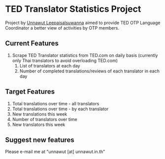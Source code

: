 # TED Translator Statistics Project #

Project by [Unnawut Leepaisalsuwanna](http://www.unnawut.in.th "Unnawut Leepaisalsuwanna") aimed to provide TED OTP Language Coordinator a better view of activities by OTP members.

## Current Features ##

1. Scrape TED Translator statistics from TED.com on daily basis (currently only Thai translators to avoid overloading TED.com)
    1. List of translators at each day
    1. Number of completed translations/reviews of each translator in each day

## Target Features ##

1. Total translations over time - all translators
1. Total translations over time - by each translator
1. New translations this week
1. Number of translators over time
1. New translators this week

## Suggest new features ##

Please e-mail me at "unnawut [at] unnawut.in.th"